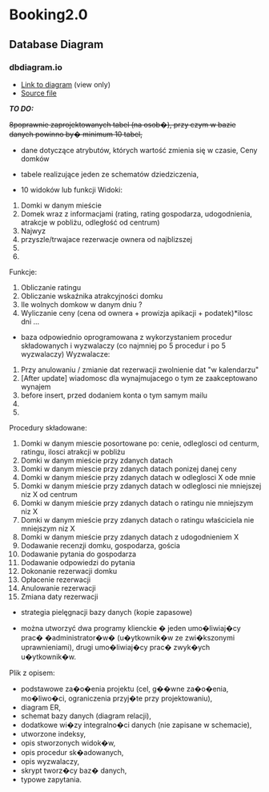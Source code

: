 # Booking2.0

## Database Diagram

### dbdiagram.io

- [Link to diagram](https://dbdiagram.io/d/63d2c531296d97641d7c61c4) (view only)
- [Source file](./diagram-src.txt)

***TO DO:***

~~8poprawnie zaprojektowanych tabel (na osob�), przy czym w bazie danych powinno by� minimum 10 tabel,~~

 - dane dotyczące atrybutów, których wartość zmienia się w czasie,
 Ceny domków

 - tabele realizujące jeden ze schematów dziedziczenia,
 
 - 10 widoków lub funkcji
Widoki:
1. Domki w danym mieście 
2. Domek wraz z informacjami (rating, rating gospodarza, udogodnienia, atrakcje w pobliżu, odległość od centrum)
3. Najwyz
4. przyszle/trwajace rezerwacje ownera od najblizszej 
5.
6.
Funkcje:
1. Obliczanie ratingu
2. Obliczanie wskaźnika atrakcyjności domku
3. Ile wolnych domkow w danym dniu ?
4. Wyliczanie ceny (cena od ownera + prowizja apikacji + podatek)*ilosc dni
...

- baza odpowiednio oprogramowana z wykorzystaniem procedur składowanych i wyzwalaczy (co najmniej po 5 procedur i po 5 wyzwalaczy)
Wyzwalacze:
1. Przy anulowaniu / zmianie dat rezerwacji zwolnienie dat "w kalendarzu"
2. [After update] wiadomosc dla wynajmujacego o tym ze zaakceptowano wynajem
3. before insert, przed dodaniem konta o tym samym mailu
4.
5.
Procedury składowane:
1. Domki w danym miescie posortowane po: cenie, odleglosci od centurm, ratingu, ilosci atrakcji w pobliżu 
2. Domki w danym mieście przy zdanych datach
3. Domki w danym miescie przy zdanych datach ponizej danej ceny
4. Domki w danym mieście przy zdanych datach w odleglosci X ode mnie
5. Domki w danym mieście przy zdanych datach w odleglosci nie mniejszej niz X od centrum
6. Domki w danym mieście przy zdanych datach o ratingu nie mniejszym niz X
7. Domki w danym mieście przy zdanych datach o ratingu właściciela nie mniejszym niz X
8. Domki w danym mieście przy zdanych datach z udogodnieniem X
9. Dodawanie recenzji domku, gospodarza, gościa
10. Dodawanie pytania do gospodarza
11. Dodawanie odpowiedzi do pytania
12. Dokonanie rezerwacji domku
13. Opłacenie rezerwacji
14. Anulowanie rezerwacji
15. Zmiana daty rezerwacji

- strategia pielęgnacji bazy danych (kopie zapasowe)

- można utworzyć dwa programy klienckie � jeden umo�liwiaj�cy prac� �administrator�w� (u�ytkownik�w ze zwi�kszonymi uprawnieniami), drugi umo�liwiaj�cy prac� zwyk�ych u�ytkownik�w.

Plik z opisem:
- podstawowe za�o�enia projektu (cel, g��wne za�o�enia, mo�liwo�ci, ograniczenia przyj�te przy projektowaniu),
- diagram ER,
- schemat bazy danych (diagram relacji),
- dodatkowe wi�zy integralno�ci danych (nie zapisane w schemacie),
- utworzone indeksy,
- opis stworzonych widok�w,
- opis procedur sk�adowanych,
- opis wyzwalaczy,
- skrypt tworz�cy baz� danych,
- typowe zapytania.

